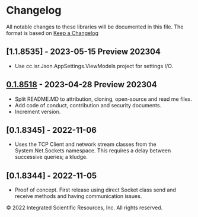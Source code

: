 # Changelog
All notable changes to these libraries will be documented in this file.
The format is based on [Keep a Changelog](https://keepachangelog.com/en/1.0.0/)

## [1.1.8535] - 2023-05-15 Preview 202304
* Use cc.isr.Json.AppSettings.ViewModels project for settings I/O.

## [0.1.8518] - 2023-04-28 Preview 202304
* Split README.MD to attribution, cloning, open-source and read me files.
* Add code of conduct, contribution and security documents.
* Increment version.

## [0.1.8345] - 2022-11-06
* Uses the TCP Client and network stream classes from the System.Net.Sockets namespace. This requires a delay between successive queries; a kludge. 

## [0.1.8344] - 2022-11-05
* Proof of concept. First release using direct Socket class send and receive methods and having communication issues.

&copy;  2022 Integrated Scientific Resources, Inc. All rights reserved.

[0.1.8518]: https://github.com/ATECoder/dn.vi.lite
